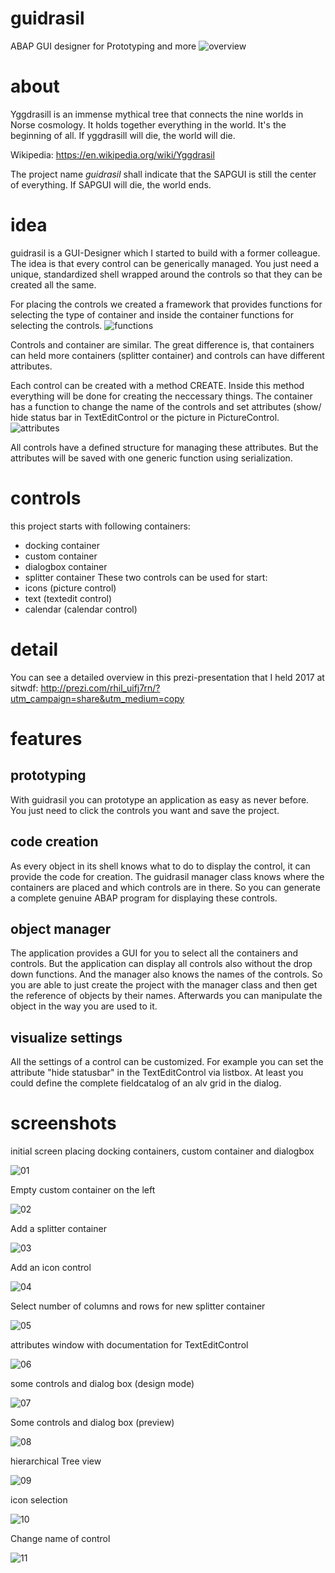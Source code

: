 # guidrasil
ABAP GUI designer for Prototyping and more
![overview](https://github.com/tricktresor/guidrasil/blob/master/docs/guidrasil_07.png)

# about
Yggdrasill is an immense mythical tree that connects the nine worlds in Norse cosmology. It holds together everything in the world. It's the beginning of all. If yggdrasill will die, the world will die.

Wikipedia: https://en.wikipedia.org/wiki/Yggdrasil

The project name _guidrasil_ shall indicate that the SAPGUI is still the center of everything. If SAPGUI will die, the world ends. 

# idea
guidrasil is a GUI-Designer which I started to build with a former colleague. The idea is that every control can be generically managed. You just need a unique, standardized shell wrapped around the controls so that they can be created all the same. 

For placing the controls we created a framework that provides functions for selecting the type of container and inside the container functions for selecting the controls.
![functions](https://github.com/tricktresor/guidrasil/blob/master/docs/guidrasil_02.png)

Controls and container are similar. The great difference is, that containers can held more containers (splitter container) and controls can have different attributes.

Each control can be created with a method CREATE. Inside this method everything will be done for creating the neccessary things. The container has a function to change the name of the controls and set attributes (show/ hide status bar in TextEditControl or the picture in PictureControl.
![attributes](https://github.com/tricktresor/guidrasil/blob/master/docs/guidrasil_06.png)

All controls have a defined structure for managing these attributes. But the attributes will be saved with one generic function using serialization.

# controls
this project starts with following containers:
- docking container
- custom container
- dialogbox container
- splitter container
These two controls can be used for start:
- icons (picture control)
- text (textedit control)
- calendar (calendar control)

# detail
You can see a detailed overview in this prezi-presentation that I held 2017 at sitwdf:
http://prezi.com/rhil_uifj7rn/?utm_campaign=share&utm_medium=copy

# features

## prototyping
With guidrasil you can prototype an application as easy as never before. You just need to click the controls you want and save the project.

## code creation
As every object in its shell knows what to do to display the control, it can provide the code for creation. The guidrasil manager class knows where the containers are placed and which controls are in there. So you can generate a complete genuine ABAP program for displaying these controls.

## object manager
The application provides a GUI for you to select all the containers and controls. But the application can display all controls also without the drop down functions. And the manager also knows the names of the controls. So you are able to just create the project with the manager class and then get the reference of objects by their names. Afterwards you can manipulate the object in the way you are used to it.

## visualize settings
All the settings of a control can be customized. For example you can set the attribute "hide statusbar" in the TextEditControl via listbox. At least you could define the complete fieldcatalog of an alv grid in the dialog.  

# screenshots

initial screen
placing docking containers, custom container and dialogbox

![01](https://github.com/tricktresor/guidrasil/blob/master/docs/guidrasil_01.png)

Empty custom container on the left

![02](https://github.com/tricktresor/guidrasil/blob/master/docs/guidrasil_02.png)

Add a splitter container

![03](https://github.com/tricktresor/guidrasil/blob/master/docs/guidrasil_03.png)

Add an icon control

![04](https://github.com/tricktresor/guidrasil/blob/master/docs/guidrasil_04.png)

Select number of columns and rows for new splitter container

![05](https://github.com/tricktresor/guidrasil/blob/master/docs/guidrasil_05.png)

attributes window with documentation for TextEditControl

![06](https://github.com/tricktresor/guidrasil/blob/master/docs/guidrasil_06.png)

some controls and dialog box (design mode)

![07](https://github.com/tricktresor/guidrasil/blob/master/docs/guidrasil_07.png)

Some controls and dialog box (preview)

![08](https://github.com/tricktresor/guidrasil/blob/master/docs/guidrasil_08.png)

hierarchical Tree view

![09](https://github.com/tricktresor/guidrasil/blob/master/docs/guidrasil_09.png)

icon selection

![10](https://github.com/tricktresor/guidrasil/blob/master/docs/guidrasil_10.png)

Change name of control

![11](https://github.com/tricktresor/guidrasil/blob/master/docs/guidrasil_11.png)
